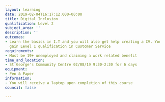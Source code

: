 ```yaml
---
layout: learning
date: 2019-02-04T16:17:12.000+00:00
title: Digital Inclusion
qualification: Level 2
subject_area: ''
description: ''
outcomes:
- Learn the basics in I.T and you will also get help creating a CV. You will also
  gain Level 1 qualification in Customer Service
requirements:
- Must be 19+ unemployed and claiming a work related benefit
time_and_location:
- St George's Community Centre 02/08/19 9:30-2:30 for 6 days
equipment:
- Pen & Paper
information:
- You will receive a laptop upon completion of this course
council: false

---
```

